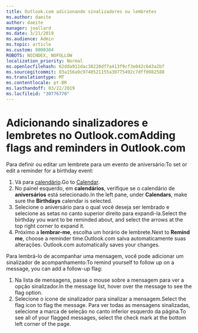 ```yaml
---
title: Outlook.com adicionando sinalizadores ou lembretes
ms.author: daeite
author: daeite
manager: joallard
ms.date: 3/21/2019
ms.audience: Admin
ms.topic: article
ms.custom: 9000304
ROBOTS: NOINDEX, NOFOLLOW
localization_priority: Normal
ms.openlocfilehash: 62dda911dac38220df7a413f9cf3e042c643a2bf
ms.sourcegitcommit: 03a156a9c9740521155a30775492c7dff0982588
ms.translationtype: MT
ms.contentlocale: pt-BR
ms.lasthandoff: 03/22/2019
ms.locfileid: "30776770"
---
```

# <a name="adding-flags-and-reminders-in-outlookcom"></a><span data-ttu-id="e963b-102">Adicionando sinalizadores e lembretes no Outlook.com</span><span class="sxs-lookup"><span data-stu-id="e963b-102">Adding flags and reminders in Outlook.com</span></span>

<span data-ttu-id="e963b-103">Para definir ou editar um lembrete para um evento de aniversário:</span><span class="sxs-lookup"><span data-stu-id="e963b-103">To set or edit a reminder for a birthday event:</span></span>

1. <span data-ttu-id="e963b-104">Vá para [calendário](https://outlook.live.com/calendar/).</span><span class="sxs-lookup"><span data-stu-id="e963b-104">Go to [Calendar](https://outlook.live.com/calendar/).</span></span>
1. <span data-ttu-id="e963b-105">No painel esquerdo, em **calendários**, verifique se o calendário de **aniversários** está selecionado.</span><span class="sxs-lookup"><span data-stu-id="e963b-105">In the left pane, under **Calendars**, make sure the **Birthdays** calendar is selected.</span></span>
1. <span data-ttu-id="e963b-106">Selecione o aniversário para o qual você deseja ser lembrado e selecione as setas no canto superior direito para expandi-la.</span><span class="sxs-lookup"><span data-stu-id="e963b-106">Select the birthday you want to be reminded about, and select the arrows at the top right corner to expand it.</span></span>
1. <span data-ttu-id="e963b-107">Próximo a **lembrar-me**, escolha um horário de lembrete.</span><span class="sxs-lookup"><span data-stu-id="e963b-107">Next to **Remind me**, choose a reminder time.</span></span><span data-ttu-id="e963b-108">Outlook.com salva automaticamente suas alterações.</span><span class="sxs-lookup"><span data-stu-id="e963b-108"> Outlook.com automatically saves your changes.</span></span>

<span data-ttu-id="e963b-109">Para lembrá-lo de acompanhar uma mensagem, você pode adicionar um sinalizador de acompanhamento:</span><span class="sxs-lookup"><span data-stu-id="e963b-109">To remind yourself to follow up on a message, you can add a follow-up flag:</span></span>

1. <span data-ttu-id="e963b-110">Na lista de mensagens, passe o mouse sobre a mensagem para ver a opção sinalizador.</span><span class="sxs-lookup"><span data-stu-id="e963b-110">In the message list, hover over the message to see the flag option.</span></span>
1. <span data-ttu-id="e963b-111">Selecione o ícone de sinalizador para sinalizar a mensagem.</span><span class="sxs-lookup"><span data-stu-id="e963b-111">Select the flag icon to flag the message.</span></span> <span data-ttu-id="e963b-112">Para ver todas as mensagens sinalizadas, selecione a marca de seleção no canto inferior esquerdo da página.</span><span class="sxs-lookup"><span data-stu-id="e963b-112">To see all of your flagged messages, select the check mark at the bottom left corner of the page.</span></span>